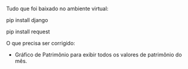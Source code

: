 Tudo que foi baixado no ambiente virtual:

pip install django

pip install request



O que precisa ser corrigido:

- Gráfico de Patrimônio para exibir todos os valores de patrimônio do mês.
